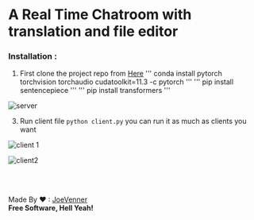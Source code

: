  
# A Real Time Chatroom with translation and file editor

### Installation : 

 1. First clone the project repo from [Here](https://github.com/joeVenner/Python-Chat-Gui-App) 
'''
conda install pytorch torchvision torchaudio cudatoolkit=11.3 -c pytorch
'''
'''
pip install sentencepiece
'''
'''
pip install transformers
'''
    
![server](https://i.ibb.co/kSkn8jS/server.png)
 
 3. Run client file  `python client.py` you can run it as much as clients you want
	
![client 1](https://i.ibb.co/y8MwTwL/cl3.png)

![client2](https://i.ibb.co/MNhHMsv/client2.png)


<br><br>

Made By ❤ : [JoeVenner](mailto:ylafrimi@gmail.com)<br>
**Free Software, Hell Yeah!**

  

	 

  

